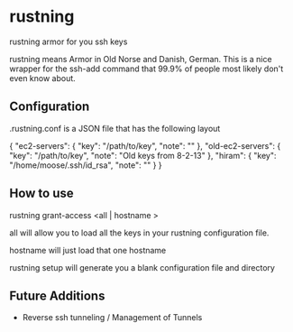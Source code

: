 rustning
========

rustning armor for you ssh keys


rustning means Armor in Old Norse and Danish, German. This is a nice wrapper 
for the ssh-add command that 99.9% of people most likely don't even know about.


## Configuration
.rustning.conf is a JSON file that has the following layout

{
    "ec2-servers": {
        "key": "/path/to/key",
        "note": ""
    },
    "old-ec2-servers": {
        "key": "/path/to/key",
        "note": "Old keys from 8-2-13"
    },
    "hiram": {
        "key": "/home/moose/.ssh/id_rsa",
        "note": ""
    }
}

## How to use

rustning grant-access <all | hostname >

all will allow you to load all the keys in your rustning configuration file.

hostname will just load that one hostname

rustning setup will generate you a blank configuration file and directory


## Future Additions
* Reverse ssh tunneling / Management of Tunnels
